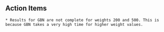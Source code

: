 ## Action Items
    * Results for GBN are not complete for weights 200 and 500. This is because GBN takes a very high time for higher weight values.
